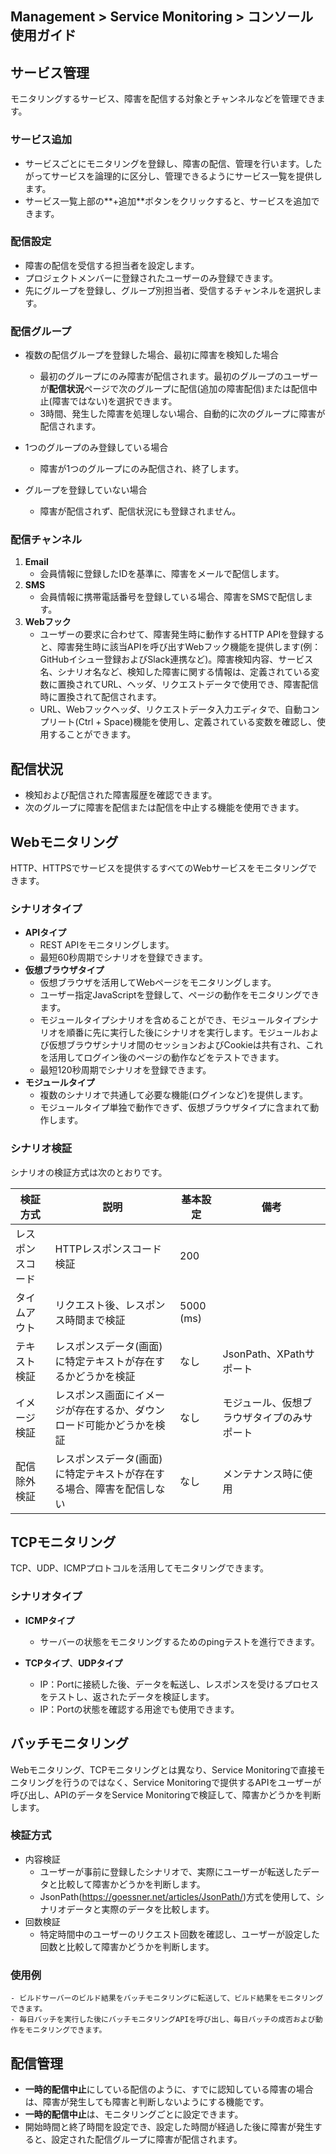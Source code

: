 ## Management > Service Monitoring > コンソール使用ガイド

## サービス管理

モニタリングするサービス、障害を配信する対象とチャンネルなどを管理できます。

### サービス追加
- サービスごとにモニタリングを登録し、障害の配信、管理を行います。したがってサービスを論理的に区分し、管理できるようにサービス一覧を提供します。
- サービス一覧上部の**+追加**ボタンをクリックすると、サービスを追加できます。

### 配信設定
- 障害の配信を受信する担当者を設定します。 
- プロジェクトメンバーに登録されたユーザーのみ登録できます。
- 先にグループを登録し、グループ別担当者、受信するチャンネルを選択します。

### 配信グループ
- 複数の配信グループを登録した場合、最初に障害を検知した場合
    - 最初のグループにのみ障害が配信されます。最初のグループのユーザーが**配信状況**ページで次のグループに配信(追加の障害配信)または配信中止(障害ではない)を選択できます。
    - 3時間、発生した障害を処理しない場合、自動的に次のグループに障害が配信されます。

- 1つのグループのみ登録している場合
    - 障害が1つのグループにのみ配信され、終了します。

- グループを登録していない場合
    - 障害が配信されず、配信状況にも登録されません。


### 配信チャンネル
1. **Email**
    - 会員情報に登録したIDを基準に、障害をメールで配信します。
2. **SMS**
    - 会員情報に携帯電話番号を登録している場合、障害をSMSで配信します。
3. **Webフック** 
    - ユーザーの要求に合わせて、障害発生時に動作するHTTP APIを登録すると、障害発生時に該当APIを呼び出すWebフック機能を提供します(例：GitHubイシュー登録およびSlack連携など)。障害検知内容、サービス名、シナリオ名など、検知した障害に関する情報は、定義されている変数に置換されてURL、ヘッダ、リクエストデータで使用でき、障害配信時に置換されて配信されます。
    - URL、Webフックヘッダ、リクエストデータ入力エディタで、自動コンプリート(Ctrl + Space)機能を使用し、定義されている変数を確認し、使用することができます。


## 配信状況
- 検知および配信された障害履歴を確認できます。
- 次のグループに障害を配信または配信を中止する機能を使用できます。

## Webモニタリング
HTTP、HTTPSでサービスを提供するすべてのWebサービスをモニタリングできます。

### シナリオタイプ
- **APIタイプ** 
    - REST APIをモニタリングします。
    - 最短60秒周期でシナリオを登録できます。
- **仮想ブラウザタイプ** 
    - 仮想ブラウザを活用してWebページをモニタリングします。 
    - ユーザー指定JavaScriptを登録して、ページの動作をモニタリングできます。
    - モジュールタイプシナリオを含めることができ、モジュールタイプシナリオを順番に先に実行した後にシナリオを実行します。モジュールおよび仮想ブラウザシナリオ間のセッションおよびCookieは共有され、これを活用してログイン後のページの動作などをテストできます。
    - 最短120秒周期でシナリオを登録できます。
- **モジュールタイプ** 
    - 複数のシナリオで共通して必要な機能(ログインなど)を提供します。 
    - モジュールタイプ単独で動作できず、仮想ブラウザタイプに含まれて動作します。

### シナリオ検証

シナリオの検証方式は次のとおりです。

| 検証方式 | 説明 | 基本設定 | 備考 |
| -- | -- | -- | -- |
| レスポンスコード | HTTPレスポンスコード検証 | 200 | |
| タイムアウト | リクエスト後、レスポンス時間まで検証 | 5000 (ms) ||
| テキスト検証 | レスポンスデータ(画面)に特定テキストが存在するかどうかを検証 | なし | JsonPath、XPathサポート |
| イメージ検証 | レスポンス画面にイメージが存在するか、ダウンロード可能かどうかを検証 | なし | モジュール、仮想ブラウザタイプのみサポート |
| 配信除外検証 | レスポンスデータ(画面)に特定テキストが存在する場合、障害を配信しない | なし | メンテナンス時に使用 |


## TCPモニタリング

TCP、UDP、ICMPプロトコルを活用してモニタリングできます。

### シナリオタイプ
- **ICMPタイプ**
  - サーバーの状態をモニタリングするためのpingテストを進行できます。

- **TCPタイプ**、**UDPタイプ**
  - IP：Portに接続した後、データを転送し、レスポンスを受けるプロセスをテストし、返されたデータを検証します。
  - IP：Portの状態を確認する用途でも使用できます。

## バッチモニタリング

Webモニタリング、TCPモニタリングとは異なり、Service Monitoringで直接モニタリングを行うのではなく、Service Monitoringで提供するAPIをユーザーが呼び出し、APIのデータをService Monitoringで検証して、障害かどうかを判断します。

### 検証方式
- 内容検証
  - ユーザーが事前に登録したシナリオで、実際にユーザーが転送したデータと比較して障害かどうかを判断します。
  - JsonPath(https://goessner.net/articles/JsonPath/)方式を使用して、シナリオデータと実際のデータを比較します。
- 回数検証
  - 特定時間中のユーザーのリクエスト回数を確認し、ユーザーが設定した回数と比較して障害かどうかを判断します。

### 使用例
    - ビルドサーバーのビルド結果をバッチモニタリングに転送して、ビルド結果をモニタリングできます。
    - 毎日バッチを実行した後にバッチモニタリングAPIを呼び出し、毎日バッチの成否および動作をモニタリングできます。


## 配信管理
- **一時的配信中止**にしている配信のように、すでに認知している障害の場合は、障害が発生しても障害と判断しないようにする機能です。
- **一時的配信中止**は、モニタリングごとに設定できます。
- 開始時間と終了時間を設定でき、設定した時間が経過した後に障害が発生すると、設定された配信グループに障害が配信されます。
